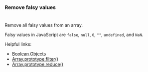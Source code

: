 ### Remove falsy values

#

Remove all falsy values from an array.

Falsy values in JavaScript are `false`, `null`, `0`, `""`, `undefined`, and `NaN`.

Helpful links:

- [Boolean Objects](https://developer.mozilla.org/en-US/docs/Web/JavaScript/Reference/Global_Objects/Boolean)
- [Array.prototype.filter()](https://developer.mozilla.org/en-US/docs/Web/JavaScript/Reference/Global_Objects/Array/filter)
- [Array.prototype.reduce()](https://developer.mozilla.org/en-US/docs/Web/JavaScript/Reference/Global_Objects/Array/reduce)
